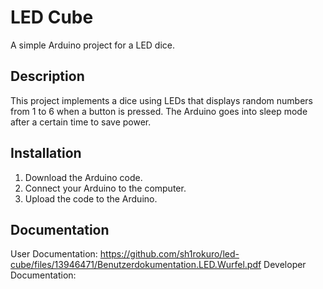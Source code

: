 # LED Cube

A simple Arduino project for a LED dice.

## Description

This project implements a dice using LEDs that displays random numbers from 1 to 6 when a button is pressed. The Arduino goes into sleep mode after a certain time to save power.

## Installation

1. Download the Arduino code.
2. Connect your Arduino to the computer.
3. Upload the code to the Arduino.

## Documentation

User Documentation: https://github.com/sh1rokuro/led-cube/files/13946471/Benutzerdokumentation.LED.Wurfel.pdf
Developer Documentation:


